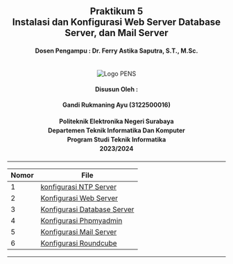 <div align="center">
  <h2 style="text-align: center;font-weight: bold">Praktikum 5<br>Instalasi dan Konfigurasi Web Server Database Server, dan Mail Server</h2>
  <h4 style="text-align: center;">Dosen Pengampu : Dr. Ferry Astika Saputra, S.T., M.Sc.</h4>
</div>
<br />
<div align="center">
  <img src="https://upload.wikimedia.org/wikipedia/id/4/44/Logo_PENS.png" alt="Logo PENS">
  <h4 style="text-align: center;">Disusun Oleh :</h4>
  <p style="text-align: center;">
    <strong>Gandi Rukmaning Ayu (3122500016)</strong>
  </p>
<h4 style="text-align: center;line-height: 1.5">Politeknik Elektronika Negeri Surabaya<br>Departemen Teknik Informatika Dan Komputer<br>Program Studi Teknik Informatika<br>2023/2024</h4>
  <hr>
</div>

| Nomor | File                                 |
|-------|--------------------------------------|
| 1     | [konfigurasi NTP Server](networkTime.md) |
| 2     | [Konfigurasi Web Server](webServer.md) |
| 3     | [Konfigurasi Database Server](databaseServer.md) |
| 4     | [Konfigurasi Phpmyadmin](phpMyAdmin.md) |
| 5     | [Konfigurasi Mail Server](mailServer.md) |
| 6     | [Konfigurasi Roundcube](roundCube.md) |

---
